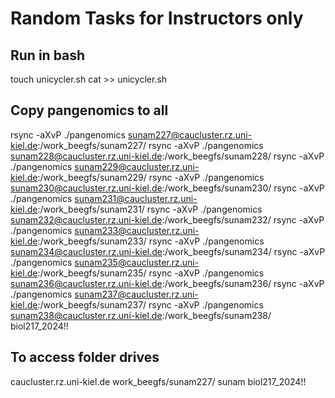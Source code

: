 # Random Tasks for Instructors only

## Run in bash

touch unicycler.sh
cat >> unicycler.sh

## Copy pangenomics to all

rsync -aXvP ./pangenomics sunam227@caucluster.rz.uni-kiel.de:/work_beegfs/sunam227/
rsync -aXvP ./pangenomics sunam228@caucluster.rz.uni-kiel.de:/work_beegfs/sunam228/
rsync -aXvP ./pangenomics sunam229@caucluster.rz.uni-kiel.de:/work_beegfs/sunam229/
rsync -aXvP ./pangenomics sunam230@caucluster.rz.uni-kiel.de:/work_beegfs/sunam230/
rsync -aXvP ./pangenomics sunam231@caucluster.rz.uni-kiel.de:/work_beegfs/sunam231/
rsync -aXvP ./pangenomics sunam232@caucluster.rz.uni-kiel.de:/work_beegfs/sunam232/
rsync -aXvP ./pangenomics sunam233@caucluster.rz.uni-kiel.de:/work_beegfs/sunam233/
rsync -aXvP ./pangenomics sunam234@caucluster.rz.uni-kiel.de:/work_beegfs/sunam234/
rsync -aXvP ./pangenomics sunam235@caucluster.rz.uni-kiel.de:/work_beegfs/sunam235/
rsync -aXvP ./pangenomics sunam236@caucluster.rz.uni-kiel.de:/work_beegfs/sunam236/
rsync -aXvP ./pangenomics sunam237@caucluster.rz.uni-kiel.de:/work_beegfs/sunam237/
rsync -aXvP ./pangenomics sunam238@caucluster.rz.uni-kiel.de:/work_beegfs/sunam238/
biol217_2024!!
## To access folder drives
caucluster.rz.uni-kiel.de
work_beegfs/sunam227/
sunam
biol217_2024!!